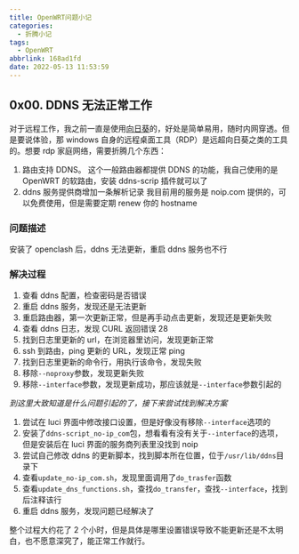 ```yaml
---
title: OpenWRT问题小记
categories:
  - 折腾小记
tags:
  - OpenWRT
abbrlink: 168ad1fd
date: 2022-05-13 11:53:59
---
```


## 0x00. DDNS 无法正常工作

对于远程工作，我之前一直是使用[向日葵](https://sunlogin.oray.com/)的，好处是简单易用，随时内网穿透。但是要说体验，那 windows 自身的远程桌面工具（RDP）是远超向日葵之类的工具的。想要 rdp 家庭网络，需要折腾几个东西：

1. 路由支持 DDNS。
   这个一般路由器都提供 DDNS 的功能，我自己使用的是 OpenWRT 的软路由，安装 ddns-scrip 插件就可以了
2. ddns 服务提供商增加一条解析记录
   我目前用的服务是 noip.com 提供的，可以免费使用，但是需要定期 renew 你的 hostname

<!--more-->

### 问题描述

安装了 openclash 后，ddns 无法更新，重启 ddns 服务也不行

### 解决过程

1. 查看 ddns 配置，检查密码是否错误
2. 重启 ddns 服务，发现还是无法更新
3. 重启路由器，第一次更新正常，但是再手动点击更新，发现还是更新失败
4. 查看 ddns 日志，发现 CURL 返回错误 28
5. 找到日志里更新的 url，在浏览器里访问，发现更新正常
6. ssh 到路由，ping 更新的 URL，发现正常 ping
7. 找到日志里更新的命令行，用执行该命令，发现失败
8. 移除`--noproxy`参数，发现更新失败
9. 移除`--interface`参数，发现更新成功，那应该就是`--interface`参数引起的

_到这里大致知道是什么问题引起的了，接下来尝试找到解决方案_

1. 尝试在 luci 界面中修改接口设置，但是好像没有移除`--interface`选项的
2. 安装了`ddns-script_no-ip_com`包，想看看有没有关于`--interface`的选项，但是安装后在 luci 界面的服务商列表里没找到 noip
3. 尝试自己修改 ddns 的更新脚本，找到脚本所在位置，位于`/usr/lib/ddns`目录下
4. 查看`update_no-ip_com.sh`，发现里面调用了`do_trasfer`函数
5. 查看`update_dns_functions.sh`，查找`do_transfer`，查找`--interface`，找到后注释该行
6. 重启 ddns 服务，发现问题已经解决了

整个过程大约花了 2 个小时，但是具体是哪里设置错误导致不能更新还是不太明白，也不愿意深究了，能正常工作就行。
